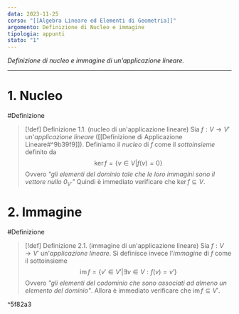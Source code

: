 ```yaml
---
data: 2023-11-25
corso: "[[Algebra Lineare ed Elementi di Geometria]]"
argomento: Definizione di Nucleo e immagine
tipologia: appunti
stato: "1"
---
```

*Definizione di nucleo e immagine di un'applicazione lineare.*
- - -
# 1. Nucleo
#Definizione 
> [!def] Definizione 1.1. (nucleo di un'applicazione lineare)
> Sia $f: V \longrightarrow V'$ un'*applicazione lineare* ([[Definizione di Applicazione Lineare#^9b39f9]]).
> Definiamo il *nucleo* di $f$ come il *sottoinsieme* definito da
> $$\ker f = \{v \in V | f(v) = 0\} $$
> Ovvero *"gli elementi del dominio tale che le loro immagini sono il vettore nullo $0_{V'}$"*
> Quindi è immediato verificare che $\ker f \subseteq V$.
# 2. Immagine
#Definizione 
> [!def] Definizione 2.1. (immagine di un'applicazione lineare)
> Sia $f: V \longrightarrow V'$ un'*applicazione lineare*.
> Si definisce invece l'*immagine* di $f$ come il sottoinsieme
> $$
> \operatorname{im} f = \{v' \in V' | \exists v \in V: f(v) =v'\} 
> $$
> Ovvero *"gli elementi del codominio che sono associati ad almeno un elemento del dominio"*.
> Allora è immediato verificare che $\operatorname{im} f \subseteq V'$.

^5f82a3

